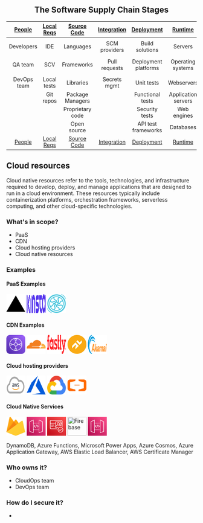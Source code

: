 <center>

## The Software Supply Chain Stages

| [People](PEOPLE.md) | [Local Reqs](LOCAL.md) | [Source Code](CODE.md) | [Integration](INTEGRATION.md) | [Deployment](DEPLOYMENT.md) | [Runtime](RUNTIME.md) | [Hardware](HARDWARE.md) | [DNS](DNS.md)  | [Services](SERVICES.md) | [Cloud](CLOUD.md)
| :---------: | :----------: | :--------------: | :-----------: | :------------------: | :-----------------: | :---------: | :------: | :----------------: | :---------:
|             |              |                  |               |                      |                     |             |          |                    |                 |
| Developers  | IDE          | Languages        | SCM providers | Build solutions      | Servers             | Embedded PC | URL      | SaaS solutions     | CDN             |
| QA team     | SCV          | Frameworks       | Pull requests | Deployment platforms | Operating systems   | PCB         | hostname | Third party APIs   | Cloud services  |
| DevOps team | Local tests  | Libraries        | Secrets mgmt  | Unit tests           | Webservers          | USB dongle  |          | Payment gateways   |                 |
|             | Git repos    | Package Managers |               | Functional tests     | Application servers | GPU/CPU     |          | Identity Providers |                 |
|             |              | Proprietary code |               | Security tests       | Web engines         |             |          | Analytics          |                 |
|             |              | Open source      |               | API test frameworks  | Databases           |             |          |                    |                 |
| [People](PEOPLE.md) | [Local Reqs](LOCAL.md) | [Source Code](CODE.md) | [Integration](INTEGRATION.md) | [Deployment](DEPLOYMENT.md) | [Runtime](RUNTIME.md) | [Hardware](HARDWARE.md) | [DNS](DNS.md)  | [Services](SERVICES.md) | [Cloud](CLOUD.md)

</center>

## Cloud resources

Cloud native resources refer to the tools, technologies, and infrastructure required to develop, deploy, and manage applications that are designed to run in a cloud environment. These resources typically include containerization platforms, orchestration frameworks, serverless computing, and other cloud-specific technologies.

### What's in scope?

* PaaS
* CDN
* Cloud hosting providers
* Cloud native resources

### Examples

#### PaaS Examples

<img src="images/vercel.svg" width="50" height="50" title="Vercel">  <img src="images/kinsta.svg" width="50" height="50" title="Kinsta">  <img src="images/flywheel.svg" width="50" height="50" title="Flywheel">

#### CDN Examples

<img src="images/cloudfront.svg" width="50" height="50" title="Cloudfront">  <img src="images/cloudflare.svg" width="50" height="50" title="Cloudflare">  <img src="images/fastly.svg" width="50" height="50" title="Fastly">  <img src="images/peakhour.png" width="50" height="50" title="Peakhour">  <img src="images/akamai.svg" width="50" height="50" title="Akamai">

#### Cloud hosting providers

<img src="images/aws.svg" width="50" height="50" title="AWS">  <img src="images/azure.svg" width="50" height="50" title="Azure">  <img src="images/google-cloud.svg" width="50" height="50" title="Google Cloud">  <img src="images/alibaba-cloud.png" width="50" height="50" title="Alibaba">

#### Cloud Native Services

<img src="images/firebase.svg" width="50" height="50" title="Firebase">  <img src="images/aws-api-gateway.svg" width="50" height="50" title="AWS API Gateway">  <img src="images/aws-cognito.svg" width="50" height="50" title="AWS Cognito">  <img src="images/.svg" width="50" height="50" title="Firebase">  <img src="images/aws-api-gateway.svg" width="50" height="50" title="AWS API Gateway">  

DynamoDB, Azure Functions, Microsoft Power Apps, Azure Cosmos, Azure Application Gateway, AWS Elastic Load Balancer, AWS Certificate Manager

### Who owns it?

* CloudOps team
* DevOps team

### How do I secure it?

* 
